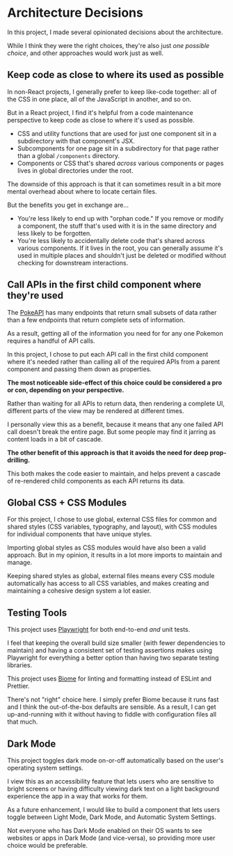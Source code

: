# Architecture Decisions

In this project, I made several opinionated decisions about the architecture.

While I think they were the right choices, they're also just _one possible choice_, and other approaches would work just as well.


## Keep code as close to where its used as possible

In non-React projects, I generally prefer to keep like-code together: all of the CSS in one place, all of the JavaScript in another, and so on.

But in a React project, I find it's helpful from a code maintenance perspective to keep code as close to where it's used as possible.

- CSS and utility functions that are used for just one component sit in a subdirectory with that component's JSX.
- Subcomponents for one page sit in a subdirectory for that page rather than a global `/components` directory.
- Components or CSS that's shared _across_ various components or pages lives in global directories under the root.

The downside of this approach is that it can sometimes result in a bit more mental overhead about where to locate certain files. 

But the benefits you get in exchange are...

- You're less likely to end up with "orphan code." If you remove or modify a component, the stuff that's used with it is in the same directory and less likely to be forgotten.
- You're less likely to accidentally delete code that's shared across various components. If it lives in the root, you can generally assume it's used in multiple places and shouldn't just be deleted or modified without checking for downstream interactions.


## Call APIs in the first child component where they're used

The [PokeAPI](https://pokeapi.co) has many endpoints that return small subsets of data rather than a few endpoints that return complete sets of information.

As a result, getting all of the information you need for for any one Pokemon requires a handful of API calls.

In this project, I chose to put each API call in the first child component where it's needed rather than calling all of the required APIs from a parent component and passing them down as properties.

**The most noticeable side-effect of this choice could be considered a pro or con, depending on your perspective.**

Rather than waiting for all APIs to return data, then rendering a complete UI, different parts of the view may be rendered at different times.

I personally view this as a benefit, because it means that any one failed API call doesn't break the entire page. But some people may find it jarring as content loads in a bit of cascade.

**The other benefit of this approach is that it avoids the need for deep prop-drilling.**

This both makes the code easier to maintain, and helps prevent a cascade of re-rendered child components as each API returns its data.


## Global CSS + CSS Modules

For this project, I chose to use global, external CSS files for common and shared styles (CSS variables, typography, and layout), with CSS modules for individual components that have unique styles.

Importing global styles as CSS modules would have also been a valid approach. But in my opinion, it results in a lot more imports to maintain and manage.

Keeping shared styles as global, external files means every CSS module automatically has access to all CSS variables, and makes creating and maintaining a cohesive design system a lot easier.


## Testing Tools

This project uses [Playwright](https://playwright.dev) for both end-to-end _and_ unit tests.

I feel that keeping the overall build size smaller (with fewer dependencies to maintain) and having a consistent set of testing assertions makes using Playwright for everything a better option than having two separate testing libraries.

This project uses [Biome](https://biomejs.dev) for linting and formatting instead of ESLint and Prettier.

There's not "right" choice here. I simply prefer Biome because it runs fast and I think the out-of-the-box defaults are sensible. As a result, I can get up-and-running with it without having to fiddle with configuration files all that much.


## Dark Mode

This project toggles dark mode on-or-off automatically based on the user's operating system settings.

I view this as an accessibility feature that lets users who are sensitive to bright screens or having difficulty viewing dark text on a light background experience the app in a way that works for them.

As a future enhancement, I would like to build a component that lets users toggle between Light Mode, Dark Mode, and Automatic System Settings.

Not everyone who has Dark Mode enabled on their OS wants to see websites or apps in Dark Mode (and vice-versa), so providing more user choice would be preferable.
